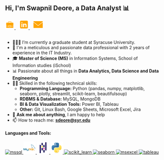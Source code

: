 <!-- Your title -->
## Hi, I'm Swapnil Deore, a Data Analyst :bar_chart:

<!-- Your badges
You can use the website to generate badges: https://shields.io/
-->
<a href="https://swapppyy.github.io/">
    <img src="https://github.com/Swapppyy/Swapppyy/blob/main/Port_icon.png" alt="My Portfolio" width="30" height="30" style="border: 0;">
</a>
&nbsp;&nbsp;

<a href="https://www.linkedin.com/in/swapnildeore/">
    <img src="https://github.com/Swapppyy/Swapppyy/blob/main/Linked_in_icon.png" alt="My Portfolio" width="30" height="30" style="border: 0;">
</a>
&nbsp;&nbsp;

<a href="mailto:sdeore@syr.edu">
    <img src="https://github.com/Swapppyy/Swapppyy/blob/main/Email_icon.png" alt="Email" width="30" height="30" style="border: 0;">
</a>

<br>
<br>

<!-- Talking about you -->

<!-- Any image aligned to the right. Beware the width -->

- 👨🏽‍💻 I’m currently a graduate student at Syracuse University.
- 🧑 I'm a meticulous and passionate data professional with 2 years of experience in the IT Industry.
- 🎓 **Master of Science (MS)** in Information Systems, School of Information studies (iSchool)
- 📊 Passionate about all things in **Data Analytics, Data Science and Data Engineering**
- 💪🏽 Skilled in the following technical skills:
  * **Programming Language:** Python (pandas, numpy, matplotlib, seaborn, plotly, streamlit, scikit-learn, beautifulsoup)
  * **RDBMS & Database:** MySQL, MongoDB
  * **BI & Data Visualization Tools:** Power BI, Tableau
  * **Other:** Git, Linux Bash, Google Sheets, Microsoft Excel, Jira
- 💬 **Ask me about anything**, I am happy to help
- 📫 How to reach me: **sdeore@syr.edu**

<h4 align="left">Languages and Tools:</h4>
<p align="left"> <a href="https://www.microsoft.com/en-us/sql-server" target="_blank" rel="noreferrer"> <img src="https://www.svgrepo.com/show/303229/microsoft-sql-server-logo.svg" alt="mssql" width="40" height="40"/> </a> 
 <a href="https://www.mysql.com/" target="_blank" rel="noreferrer"> <img src="https://raw.githubusercontent.com/devicons/devicon/master/icons/mysql/mysql-original-wordmark.svg" alt="mysql" width="40" height="40"/> </a> 
 <a href="https://pandas.pydata.org/" target="_blank" rel="noreferrer"> <img src="https://raw.githubusercontent.com/devicons/devicon/2ae2a900d2f041da66e950e4d48052658d850630/icons/pandas/pandas-original.svg" alt="pandas" width="40" height="40"/> </a>
 <a href="https://www.python.org" target="_blank" rel="noreferrer"> <img src="https://raw.githubusercontent.com/devicons/devicon/master/icons/python/python-original.svg" alt="python" width="40" height="40"/> </a> 
 <a href="https://scikit-learn.org/" target="_blank" rel="noreferrer"> <img src="https://upload.wikimedia.org/wikipedia/commons/0/05/Scikit_learn_logo_small.svg" alt="scikit_learn" width="40" height="40"/> </a> 
 <a href="https://seaborn.pydata.org/" target="_blank" rel="noreferrer"> <img src="https://seaborn.pydata.org/_images/logo-mark-lightbg.svg" alt="seaborn" width="40" height="40"/> </a> 
 <a href="https://www.microsoft.com/en-us/microsoft-365/excel" target="_blank" rel="noreferrer">
  <img src="https://github.com/sempostma/office365-icons/blob/master/svg/excel.svg" alt="msexcel" width="40" height="40"/>
</a>
<a href="https://powerbi.microsoft.com/en-us/" target="_blank" rel="noreferrer">
  <img src="https://github.com/microsoft/PowerBI-Icons/blob/main/SVG/Power-BI.svg" alt="tableau" width="40" height="40"/>
</a>

 











